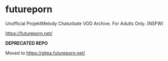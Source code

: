 # futureporn

Unofficial ProjektMelody Chaturbate VOD Archive. For Adults Only. (NSFW)

https://futureporn.net/

**DEPRECATED REPO**

Moved to https://gitea.futureporn.net/
